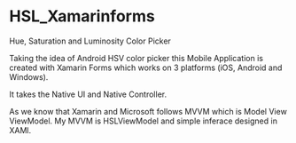 # HSL_Xamarinforms
Hue, Saturation and Luminosity Color Picker


Taking the idea of Android HSV color picker this Mobile Application is created with Xamarin Forms which works on 3 platforms (iOS, Android and Windows). 

It takes the Native UI and Native Controller. 

As we know that Xamarin and Microsoft follows MVVM which is Model View ViewModel. My MVVM is HSLViewModel and simple inferace designed in XAMl. 
